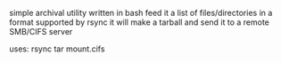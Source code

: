 simple archival utility written in bash
feed it a list of files/directories in a format supported by rsync
it will make a tarball and send it to a remote SMB/CIFS server

uses:
    rsync
    tar
    mount.cifs
